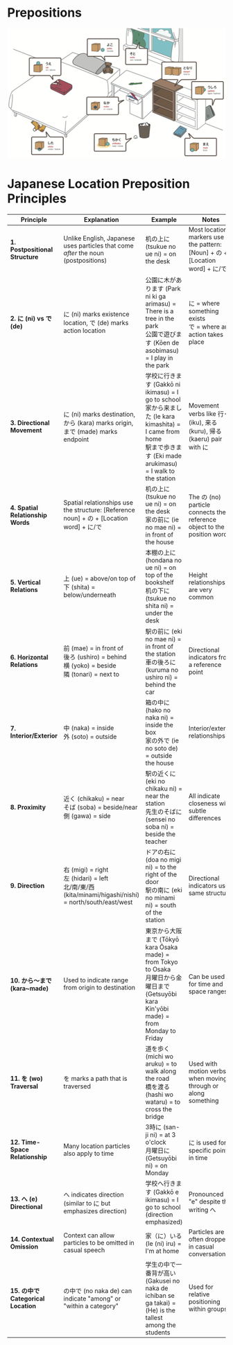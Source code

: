 # Prepositions

![location](a_pic/location.webp)

# Japanese Location Preposition Principles

| Principle                           | Explanation                                                                                                | Example                                                                                                                                                                    | Notes                                                                        |
| ----------------------------------- | ---------------------------------------------------------------------------------------------------------- | -------------------------------------------------------------------------------------------------------------------------------------------------------------------------- | ---------------------------------------------------------------------------- |
| **1. Postpositional Structure**     | Unlike English, Japanese uses particles that come _after_ the noun (postpositions)                         | 机の上に (tsukue no ue ni) = on the desk                                                                                                                                   | Most location markers use the pattern: [Noun] + の + [Location word] + に/で |
| **2. に (ni) vs で (de)**           | に (ni) marks existence location, で (de) marks action location                                            | 公園に木があります (Park ni ki ga arimasu) = There is a tree in the park<br>公園で遊びます (Kōen de asobimasu) = I play in the park                                        | に = where something exists<br>で = where an action takes place              |
| **3. Directional Movement**         | に (ni) marks destination, から (kara) marks origin, まで (made) marks endpoint                            | 学校に行きます (Gakkō ni ikimasu) = I go to school<br>家から来ました (Ie kara kimashita) = I came from home<br>駅まで歩きます (Eki made arukimasu) = I walk to the station | Movement verbs like 行く (iku), 来る (kuru), 帰る (kaeru) pair with に       |
| **4. Spatial Relationship Words**   | Spatial relationships use the structure: [Reference noun] + の + [Location word] + に/で                   | 机の上に (tsukue no ue ni) = on the desk<br>家の前に (ie no mae ni) = in front of the house                                                                                | The の (no) particle connects the reference object to the position word      |
| **5. Vertical Relations**           | 上 (ue) = above/on top of<br>下 (shita) = below/underneath                                                 | 本棚の上に (hondana no ue ni) = on top of the bookshelf<br>机の下に (tsukue no shita ni) = under the desk                                                                  | Height relationships are very common                                         |
| **6. Horizontal Relations**         | 前 (mae) = in front of<br>後ろ (ushiro) = behind<br>横 (yoko) = beside<br>隣 (tonari) = next to            | 駅の前に (eki no mae ni) = in front of the station<br>車の後ろに (kuruma no ushiro ni) = behind the car                                                                    | Directional indicators from a reference point                                |
| **7. Interior/Exterior**            | 中 (naka) = inside<br>外 (soto) = outside                                                                  | 箱の中に (hako no naka ni) = inside the box<br>家の外で (ie no soto de) = outside the house                                                                                | Interior/exterior relationships                                              |
| **8. Proximity**                    | 近く (chikaku) = near<br>そば (soba) = beside/near<br>側 (gawa) = side                                     | 駅の近くに (eki no chikaku ni) = near the station<br>先生のそばに (sensei no soba ni) = beside the teacher                                                                 | All indicate closeness with subtle differences                               |
| **9. Direction**                    | 右 (migi) = right<br>左 (hidari) = left<br>北/南/東/西 (kita/minami/higashi/nishi) = north/south/east/west | ドアの右に (doa no migi ni) = to the right of the door<br>駅の南に (eki no minami ni) = south of the station                                                               | Directional indicators use same structure                                    |
| **10. から〜まで (kara~made)**      | Used to indicate range from origin to destination                                                          | 東京から大阪まで (Tōkyō kara Ōsaka made) = from Tokyo to Osaka<br>月曜日から金曜日まで (Getsuyōbi kara Kin'yōbi made) = from Monday to Friday                              | Can be used for time and space ranges                                        |
| **11. を (wo) Traversal**           | を marks a path that is traversed                                                                          | 道を歩く (michi wo aruku) = to walk along the road<br>橋を渡る (hashi wo wataru) = to cross the bridge                                                                     | Used with motion verbs when moving through or along something                |
| **12. Time-Space Relationship**     | Many location particles also apply to time                                                                 | 3時に (san-ji ni) = at 3 o'clock<br>月曜日に (Getsuyōbi ni) = on Monday                                                                                                    | に is used for specific points in time                                       |
| **13. へ (e) Directional**          | へ indicates direction (similar to に but emphasizes direction)                                            | 学校へ行きます (Gakkō e ikimasu) = I go to school (direction emphasized)                                                                                                   | Pronounced "e" despite the writing へ                                        |
| **14. Contextual Omission**         | Context can allow particles to be omitted in casual speech                                                 | 家（に）いる (Ie (ni) iru) = I'm at home                                                                                                                                   | Particles are often dropped in casual conversation                           |
| **15. の中で Categorical Location** | の中で (no naka de) can indicate "among" or "within a category"                                            | 学生の中で一番背が高い (Gakusei no naka de ichiban se ga takai) = (He) is the tallest among the students                                                                   | Used for relative positioning within groups                                  |
